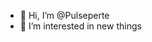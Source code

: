 - 👋 Hi, I’m @Pulseperte
- 👀 I’m interested in new things

<!---
Pulseperte/Pulseperte is a ✨ special ✨ repository because its `README.md` (this file) appears on your GitHub profile.
You can click the Preview link to take a look at your changes.
--->
